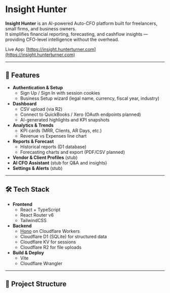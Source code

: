 # Insight Hunter

**Insight Hunter** is an AI-powered Auto-CFO platform built for freelancers, small firms, and business owners.  
It simplifies financial reporting, forecasting, and cashflow insights — providing CFO-level intelligence without the overhead.

Live App: [https://insight.hunterturner.com](https://insight.hunterturner.com)

---

## 🚀 Features
- **Authentication & Setup**
  - Sign Up / Sign In with session cookies
  - Business Setup wizard (legal name, currency, fiscal year, industry)
- **Dashboard**
  - CSV upload (via R2)
  - Connect to QuickBooks / Xero (OAuth endpoints planned)
  - AI-generated highlights and KPI snapshots
- **Analytics & Trends**
  - KPI cards (MRR, Clients, AR Days, etc.)
  - Revenue vs Expenses line chart
- **Reports & Forecast**
  - Historical reports (D1 database)
  - Forecasting charts and export (PDF/CSV planned)
- **Vendor & Client Profiles** (stub)
- **AI CFO Assistant** (stub for Q&A and insights)
- **Settings & Alerts** (stub)

---

## 🛠️ Tech Stack
- **Frontend**
  - React + TypeScript
  - React Router v6
  - TailwindCSS
- **Backend**
  - [Hono](https://hono.dev/) on Cloudflare Workers
  - Cloudflare D1 (SQLite) for structured data
  - Cloudflare KV for sessions
  - Cloudflare R2 for file uploads
- **Build & Deploy**
  - Vite
  - Cloudflare Wrangler

---

## 📂 Project Structure
